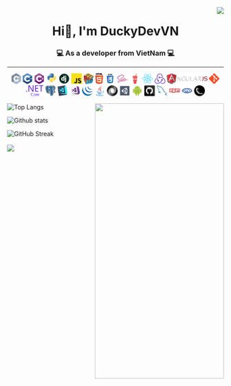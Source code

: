 <img src="https://count.getloli.com/get/@:DuckyDevVN?theme=rule34" align="right">
<h1 align="center">Hi👋, I'm DuckyDevVN</h1>
<h3 align="center">💻 As a developer from VietNam 💻</h3>

<hr>
<p align="center">
  <code><img title="C" height="25" src="images/c.svg"></code>
  <code><img title="C++" height="25" src="images/cpp.svg"></code>
  <code><img title="C#" height="25" src="images/cSharp.svg"></code>
  <code><img title="Python" height="25" src="images/python-original.svg"></code>
  <code><img title="Django" height="25" src="images/django.png"></code>
  <code><img title="Javascript" height="25" src="images/javascript.svg"></code>
  <code><img title="Problem Solving" height="25" src="images/problemSolving.png"></code>
  <code><img title="HTML5" height="25" src="images/html5.svg"></code>
  <code><img title="CSS" height="25" src="images/css.svg"></code>
  <code><img title="SASS" height="25" src="images/sass.svg"></code>
  <code><img title="Gulp" height="25" src="images/gulp.svg"></code>
  <code><img title="React" height="25" src="images/react-original.svg"></code>
  <code><img title="Redux" height="25" src="images/redux.svg"></code>
  <code><img title="AngularJS" height="25" src="images/angularjs.png"></code>
  <code><img title="Git" height="25" src="images/git-original.svg"></code>
  <code><img title=".NetCore" height="25" src="images/dotnetcore.svg"></code>
  <code><img title="PostgreSQL" height="25" src="images/postgresql.svg"></code>
  <code><img title="Visual Studio Code" height="25" src="images/vscode.png"></code>
  <code><img title="Microsoft Visual Studio" height="25" src="images/visualstudio.png"></code>
  <code><img title="JQuery" height="25" src="images/jquery-original.svg"></code>
  <code><img title="Java" height="25" src="images/java-original.svg"></code>
  <code><img title="JSON" height="25" src="images/json.svg"></code>
  <code><img title="Unity" height="25" src="images/unity3d.svg"></code>
  <code><img title="Android" height="25" src="images/android.svg"></code>
  <code><img title="GitHub" height="25" src="images/github.svg"></code>
  <code><img title="MySQL" height="25" src="images/mysql.svg"></code>
  <code><img title="npm" height="25" src="images/npm.svg"></code>
  <code><img title="PHP" height="25" src="images/php.svg"></code>
  <code><img title="Flask" height="25" src="images/flask.png"></code>
</p>
</hr>


<img src="https://user-images.githubusercontent.com/111399722/224279137-435ca99d-2db3-4861-88c7-b6e0b5e0c1df.png" align="right" width="300" height="640">

![Top Langs](https://github-readme-stats.vercel.app/api/top-langs/?username=DuckyDevVN&bg_color=bd6c36&title_color=631702&text_color=ffffff&border_color=631702)

![Github stats](https://github-readme-stats.vercel.app/api?username=DuckyDevVN&show_icons=true&bg_color=bd6c36&title_color=631702&text_color=ffffff&icon_color=9a2800&border_color=631702)


![GitHub Streak](https://streak-stats.demolab.com/?user=DuckyDevVN&dates=631702&background=bd6c36&currStreakNum=631702&sideNums=ffffff&sideLabels=ffffff&stroke=631702&fire=631702&ring=631702&currStreakLabel=631702&border=631702)


<img src="https://user-images.githubusercontent.com/111399722/224296252-3c655e41-f2de-406a-bf53-0f323aca9115.gif" align="center">
